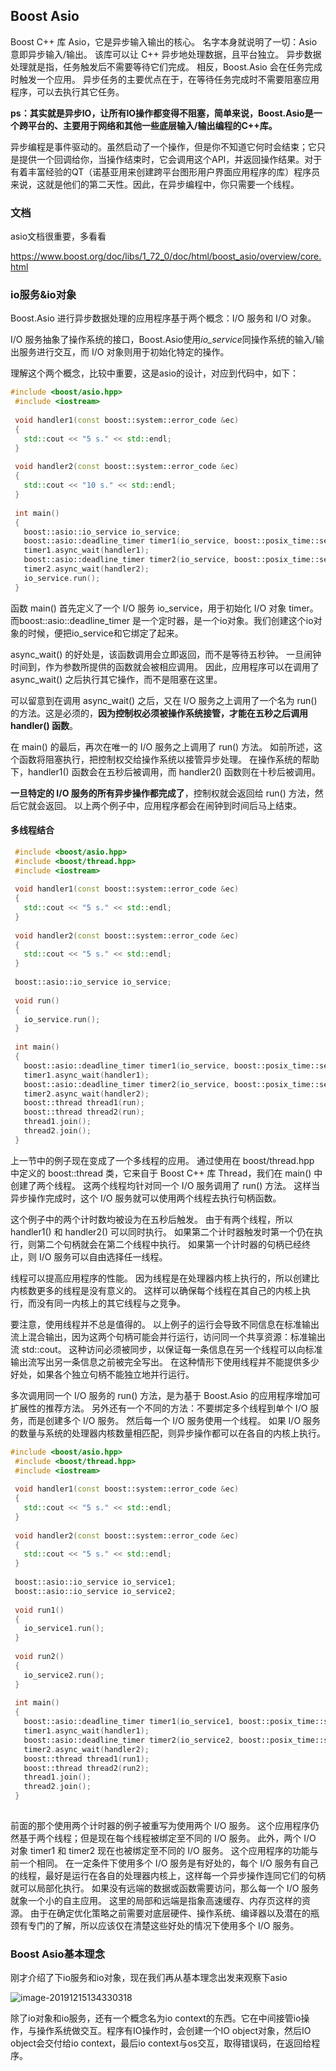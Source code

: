 ## Boost Asio

Boost C++ 库 Asio，它是异步输入输出的核心。 名字本身就说明了一切：Asio 意即异步输入/输出。 该库可以让 C++ 异步地处理数据，且平台独立。 异步数据处理就是指，任务触发后不需要等待它们完成。 相反，Boost.Asio 会在任务完成时触发一个应用。 异步任务的主要优点在于，在等待任务完成时不需要阻塞应用程序，可以去执行其它任务。

**ps：其实就是异步IO，让所有IO操作都变得不阻塞，简单来说，Boost.Asio是一个跨平台的、主要用于网络和其他一些底层输入/输出编程的C++库。**

异步编程是事件驱动的。虽然启动了一个操作，但是你不知道它何时会结束；它只是提供一个回调给你，当操作结束时，它会调用这个API，并返回操作结果。对于有着丰富经验的QT（诺基亚用来创建跨平台图形用户界面应用程序的库）程序员来说，这就是他们的第二天性。因此，在异步编程中，你只需要一个线程。

### 文档

asio文档很重要，多看看

https://www.boost.org/doc/libs/1_72_0/doc/html/boost_asio/overview/core.html



### io服务&io对象

Boost.Asio 进行异步数据处理的应用程序基于两个概念：I/O 服务和 I/O 对象。

 I/O 服务抽象了操作系统的接口，Boost.Asio使用*io_service*同操作系统的输入/输出服务进行交互，而 I/O 对象则用于初始化特定的操作。

理解这个两个概念，比较中重要，这是asio的设计，对应到代码中，如下：

```cpp
#include <boost/asio.hpp> 
 #include <iostream> 
 
 void handler1(const boost::system::error_code &ec) 
 { 
   std::cout << "5 s." << std::endl; 
 } 
 
 void handler2(const boost::system::error_code &ec) 
 { 
   std::cout << "10 s." << std::endl; 
 } 
 
 int main() 
 { 
   boost::asio::io_service io_service; 
   boost::asio::deadline_timer timer1(io_service, boost::posix_time::seconds(5)); 
   timer1.async_wait(handler1); 
   boost::asio::deadline_timer timer2(io_service, boost::posix_time::seconds(10)); 
   timer2.async_wait(handler2); 
   io_service.run(); 
 } 
```

函数 main() 首先定义了一个 I/O 服务 io_service，用于初始化 I/O 对象 timer。而boost::asio::deadline_timer 是一个定时器，是一个io对象。我们创建这个io对象的时候，便把io_service和它绑定了起来。

async_wait() 的好处是，该函数调用会立即返回，而不是等待五秒钟。 一旦闹钟时间到，作为参数所提供的函数就会被相应调用。 因此，应用程序可以在调用了 async_wait() 之后执行其它操作，而不是阻塞在这里。

可以留意到在调用 async_wait() 之后，又在 I/O 服务之上调用了一个名为 run() 的方法。这是必须的，**因为控制权必须被操作系统接管，才能在五秒之后调用 handler() 函数**。

 在 main() 的最后，再次在唯一的 I/O 服务之上调用了 run() 方法。 如前所述，这个函数将阻塞执行，把控制权交给操作系统以接管异步处理。 在操作系统的帮助下，handler1() 函数会在五秒后被调用，而 handler2() 函数则在十秒后被调用。

**一旦特定的 I/O 服务的所有异步操作都完成了**，控制权就会返回给 run() 方法，然后它就会返回。 以上两个例子中，应用程序都会在闹钟到时间后马上结束。

#### 多线程结合

```cpp
 #include <boost/asio.hpp> 
 #include <boost/thread.hpp> 
 #include <iostream> 
 
 void handler1(const boost::system::error_code &ec) 
 { 
   std::cout << "5 s." << std::endl; 
 } 
 
 void handler2(const boost::system::error_code &ec) 
 { 
   std::cout << "5 s." << std::endl; 
 } 
 
 boost::asio::io_service io_service; 
 
 void run() 
 { 
   io_service.run(); 
 } 
 
 int main() 
 { 
   boost::asio::deadline_timer timer1(io_service, boost::posix_time::seconds(5)); 
   timer1.async_wait(handler1); 
   boost::asio::deadline_timer timer2(io_service, boost::posix_time::seconds(5)); 
   timer2.async_wait(handler2); 
   boost::thread thread1(run); 
   boost::thread thread2(run); 
   thread1.join(); 
   thread2.join(); 
 } 
```

上一节中的例子现在变成了一个多线程的应用。 通过使用在 boost/thread.hpp 中定义的 boost::thread 类，它来自于 Boost C++ 库 Thread，我们在 main() 中创建了两个线程。 这两个线程均针对同一个 I/O 服务调用了 run() 方法。 这样当异步操作完成时，这个 I/O 服务就可以使用两个线程去执行句柄函数。

这个例子中的两个计时数均被设为在五秒后触发。 由于有两个线程，所以 handler1() 和 handler2() 可以同时执行。 如果第二个计时器触发时第一个仍在执行，则第二个句柄就会在第二个线程中执行。 如果第一个计时器的句柄已经终止，则 I/O 服务可以自由选择任一线程。

线程可以提高应用程序的性能。 因为线程是在处理器内核上执行的，所以创建比内核数更多的线程是没有意义的。 这样可以确保每个线程在其自己的内核上执行，而没有同一内核上的其它线程与之竞争。

要注意，使用线程并不总是值得的。 以上例子的运行会导致不同信息在标准输出流上混合输出，因为这两个句柄可能会并行运行，访问同一个共享资源：标准输出流 std::cout。 这种访问必须被同步，以保证每一条信息在另一个线程可以向标准输出流写出另一条信息之前被完全写出。 在这种情形下使用线程并不能提供多少好处，如果各个独立句柄不能独立地并行运行。

多次调用同一个 I/O 服务的 run() 方法，是为基于 Boost.Asio 的应用程序增加可扩展性的推荐方法。 另外还有一个不同的方法：不要绑定多个线程到单个 I/O 服务，而是创建多个 I/O 服务。 然后每一个 I/O 服务使用一个线程。 如果 I/O 服务的数量与系统的处理器内核数量相匹配，则异步操作都可以在各自的内核上执行。



```cpp
#include <boost/asio.hpp> 
 #include <boost/thread.hpp> 
 #include <iostream> 
 
 void handler1(const boost::system::error_code &ec) 
 { 
   std::cout << "5 s." << std::endl; 
 } 
 
 void handler2(const boost::system::error_code &ec) 
 { 
   std::cout << "5 s." << std::endl; 
 } 
 
 boost::asio::io_service io_service1; 
 boost::asio::io_service io_service2; 
 
 void run1() 
 { 
   io_service1.run(); 
 } 
 
 void run2() 
 { 
   io_service2.run(); 
 } 
 
 int main() 
 { 
   boost::asio::deadline_timer timer1(io_service1, boost::posix_time::seconds(5)); 
   timer1.async_wait(handler1); 
   boost::asio::deadline_timer timer2(io_service2, boost::posix_time::seconds(5)); 
   timer2.async_wait(handler2); 
   boost::thread thread1(run1); 
   boost::thread thread2(run2); 
   thread1.join(); 
   thread2.join(); 
 } 
 
```

前面的那个使用两个计时器的例子被重写为使用两个 I/O 服务。 这个应用程序仍然基于两个线程；但是现在每个线程被绑定至不同的 I/O 服务。 此外，两个 I/O 对象 timer1 和 timer2 现在也被绑定至不同的 I/O 服务。
这个应用程序的功能与前一个相同。 在一定条件下使用多个 I/O 服务是有好处的，每个 I/O 服务有自己的线程，最好是运行在各自的处理器内核上，这样每一个异步操作连同它们的句柄就可以局部化执行。 如果没有远端的数据或函数需要访问，那么每一个 I/O 服务就象一个小的自主应用。 这里的局部和远端是指象高速缓存、内存页这样的资源。 由于在确定优化策略之前需要对底层硬件、操作系统、编译器以及潜在的瓶颈有专门的了解，所以应该仅在清楚这些好处的情况下使用多个 I/O 服务。



### Boost Asio基本理念

刚才介绍了下io服务和io对象，现在我们再从基本理念出发来观察下asio

![image-20191215134330318](image/image-20191215134330318.png)

除了io对象和io服务，还有一个概念名为io context的东西。它在中间接管io操作，与操作系统做交互。程序有IO操作时，会创建一个IO object对象，然后IO object会交付给io context，最后io context与os交互，取得错误码，在返回给程序。